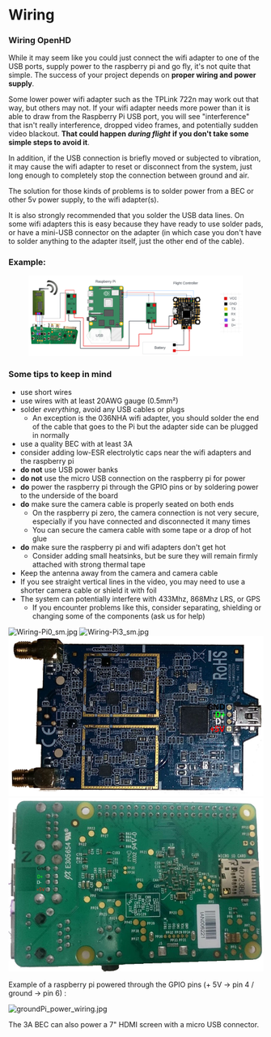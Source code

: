 # Wiring

### Wiring OpenHD

While it may seem like you could just connect the wifi adapter to one of the USB ports, supply power to the raspberry pi and go fly, it's not quite that simple. The success of your project depends on **proper wiring and power supply**.

Some lower power wifi adapter such as the TPLink 722n may work out that way, but others may not. If your wifi adapter needs more power than it is able to draw from the Raspberry Pi USB port, you will see "interference" that isn't really interference, dropped video frames, and potentially sudden video blackout. **That could happen** _**during flight**_ **if you don't take some simple steps to avoid it**.

In addition, if the USB connection is briefly moved or subjected to vibration, it may cause the wifi adapter to reset or disconnect from the system, just long enough to completely stop the connection between ground and air.

The solution for those kinds of problems is to solder power from a BEC or other 5v power supply, to the wifi adapter(s).

It is also strongly recommended that you solder the USB data lines. On some wifi adapters this is easy because they have ready to use solder pads, or have a mini-USB connector on the adapter (in which case you don't have to solder anything to the adapter itself, just the other end of the cable).

### Example:

<figure><img src="../.gitbook/assets/Connection Diagram.png" alt=""><figcaption></figcaption></figure>

### Some tips to keep in mind

* use short wires
* use wires with at least 20AWG gauge (0.5mm²)
* solder _everything_, avoid any USB cables or plugs
  * An exception is the 036NHA wifi adapter, you should solder the end of the cable that goes to the Pi but the adapter side can be plugged in normally
* use a quality BEC with at least 3A
* consider adding low-ESR electrolytic caps near the wifi adapters and the raspberry pi
* **do not** use USB power banks
* **do not** use the micro USB connection on the raspberry pi for power
* **do** power the raspberry pi through the GPIO pins or by soldering power to the underside of the board
* **do** make sure the camera cable is properly seated on both ends
  * On the raspberry pi zero, the camera connection is not very secure, especially if you have connected and disconnected it many times
  * You can secure the camera cable with some tape or a drop of hot glue
* **do** make sure the raspberry pi and wifi adapters don't get hot
  * Consider adding small heatsinks, but be sure they will remain firmly attached with strong thermal tape
* Keep the antenna away from the camera and camera cable
* If you see straight vertical lines in the video, you may need to use a shorter camera cable or shield it with foil
* The system can potentially interfere with 433Mhz, 868Mhz LRS, or GPS
  * If you encounter problems like this, consider separating, shielding or changing some of the components (ask us for help)

![Wiring-Pi0\_sm.jpg](../.gitbook/assets/Wiring-Pi0\_sm.jpg) ![Wiring-Pi3\_sm.jpg](../.gitbook/assets/Wiring-Pi3\_sm.jpg) ![Wiring-052nh.jpg](../.gitbook/assets/Wiring-052nh.jpg) ![Wiring-Pi1B.jpg](../.gitbook/assets/Wiring-Pi1B.jpg)

Example of a raspberry pi powered through the GPIO pins (+ 5V -> pin 4 / ground -> pin 6) :

![groundPi\_power\_wiring.jpg](../.gitbook/assets/Yes21\_groundPi\_power\_wiring.jpg)

The 3A BEC can also power a 7" HDMI screen with a micro USB connector.
